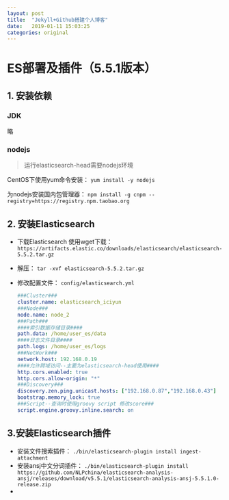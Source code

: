 ```yaml
---
layout: post
title:  "Jekyll+Github搭建个人博客"
date:   2019-01-11 15:03:25
categories: original
---
```

# ES部署及插件（5.5.1版本）
## 1. 安装依赖
### JDK
略
### nodejs
> 运行elasticsearch-head需要nodejs环境

CentOS下使用yum命令安装： `yum install -y nodejs`

为nodejs安装国内包管理器： `npm install -g cnpm --registry=https://registry.npm.taobao.org`
## 2. 安装Elasticsearch
* 下载Elasticsearch
使用wget下载： `https://artifacts.elastic.co/downloads/elasticsearch/elasticsearch-5.5.2.tar.gz`
* 解压： `tar -xvf elasticsearch-5.5.2.tar.gz`
* 修改配置文件： `config/elasticsearch.yml`

   ```yml
   ###Cluster###
   cluster.name: elasticsearch_iciyun
   ###Node###
   node.name: node_2
   ###Path###
   ####索引数据存储目录####
   path.data: /home/user_es/data
   ####日志文件目录####
   path.logs: /home/user_es/logs
   ###NetWork###
   network.host: 192.168.0.19
   ####允许跨域访问--主要为elasticsearch-head使用####
   http.cors.enabled: true
   http.cors.allow-origin: "*"
   ###Discovery###
   discovery.zen.ping.unicast.hosts: ["192.168.0.87","192.168.0.43"]
   bootstrap.memory_lock: true
   ###Script--查询时使用groovy script 修改score###
   script.engine.groovy.inline.search: on
   ```
## 3.安装Elasticsearch插件
* 安装文件搜索插件： `./bin/elasticsearch-plugin install ingest-attachment`
* 安装ansj中文分词插件： `./bin/elasticsearch-plugin install https://github.com/NLPchina/elasticsearch-analysis-ansj/releases/download/v5.5.1/elasticsearch-analysis-ansj-5.5.1.0-release.zip`
* 